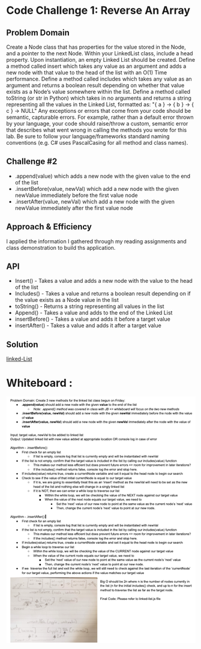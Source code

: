 # Code Challenge 1: Reverse An Array

## Problem Domain
Create a Node class that has properties for the value stored in the Node, and a pointer to the next Node.
Within your LinkedList class, include a head property. Upon instantiation, an empty Linked List should be created.
Define a method called insert which takes any value as an argument and adds a new node with that value to the head of the list with an O(1) Time performance.
Define a method called includes which takes any value as an argument and returns a boolean result depending on whether that value exists as a Node’s value somewhere within the list.
Define a method called toString (or str in Python) which takes in no arguments and returns a string representing all the values in the Linked List, formatted as: "{ a } -> { b } -> { c } -> NULL"
Any exceptions or errors that come from your code should be semantic, capturable errors. For example, rather than a default error thrown by your language, your code should raise/throw a custom, semantic error that describes what went wrong in calling the methods you wrote for this lab.
Be sure to follow your language/frameworks standard naming conventions (e.g. C# uses PascalCasing for all method and class names).

## Challenge #2

* .append(value) which adds a new node with the given value to the end of the list
* .insertBefore(value, newVal) which add a new node with the given newValue immediately before the first value node
* .insertAfter(value, newVal) which add a new node with the given newValue immediately after the first value node


## Approach & Efficiency
I applied the information I gathered through my reading assignments and class demonstration to build ths application. 

## API
* Insert() - Takes a value and adds a new node with the value to the head of the list
* Includes() - Takes a value and returns a boolean result depending on if the value exists as a Node value in the list
* toString() - Returns a string representing all values in the list
* Append() - Takes a value and adds to the end of the Linked List
* insertBefore() - Takes a value and adds it before a target value
* insertAfter() - Takes a value and adds it after a target value

## Solution
[linked-List](https://github.com/Hisham-401-advanced-javascript/data-structures-and-algorithms/blob/master/Data-Structures/linkedList/linked-list.js)

# Whiteboard : 

![WB](./C-06-whiteboard.png)